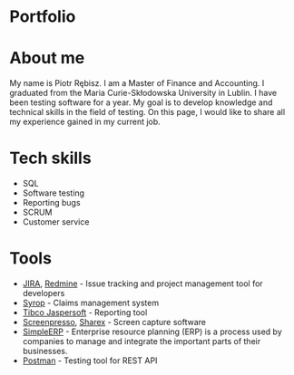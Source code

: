 # Portfolio
# About me
My name is Piotr Rębisz. I am a Master of Finance and Accounting. I graduated from the Maria Curie-Skłodowska University in Lublin. I have been testing software for a year. My goal is to develop knowledge and technical skills in the field of testing. On this page, I would like to share all my experience gained in my current job.
# Tech skills
* SQL
* Software testing
* Reporting bugs
* SCRUM
* Customer service
# Tools
* [JIRA](https://www.atlassian.com/pl/software/jira), [Redmine](https://www.redmine.org/) - Issue tracking and project management tool for developers
* [Syrop](https://syrop.simple.com.pl/) - Claims management system
* [Tibco Jaspersoft](https://www.jaspersoft.com/) - Reporting tool
* [Screenpresso](https://www.screenpresso.com/), [Sharex](https://getsharex.com/) - Screen capture software
* [SimpleERP](https://simple.com.pl/) - Enterprise resource planning (ERP) is a process used by companies to manage and integrate the important parts of their businesses.
* [Postman](https://www.postman.com/) - Testing tool for REST API
